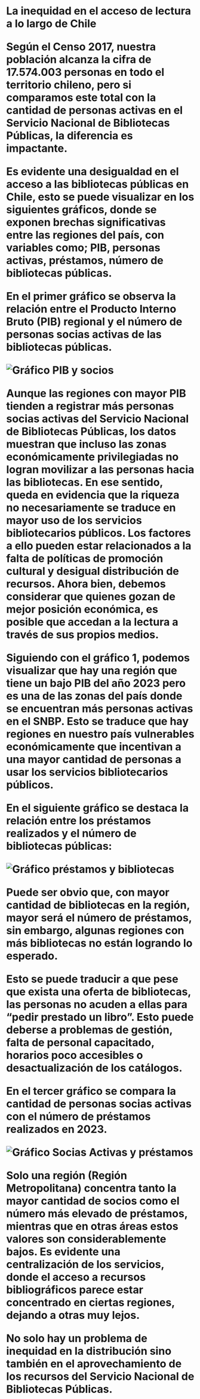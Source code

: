 <h1><b>La inequidad en el acceso de lectura a lo largo de Chile</b><h/1>

Según el Censo 2017, nuestra población alcanza la cifra de 17.574.003 personas en todo el territorio chileno, pero si comparamos este total con la cantidad de personas activas en el Servicio Nacional de Bibliotecas Públicas, la diferencia es impactante. 

Es evidente una desigualdad en el acceso a las bibliotecas públicas en Chile, esto se puede visualizar en los siguientes gráficos, donde se exponen brechas significativas entre las regiones del país, con variables como; PIB, personas activas, préstamos, número de bibliotecas públicas. 

En el primer gráfico se observa la relación entre el Producto Interno Bruto (PIB) regional y el número de personas socias activas de las bibliotecas públicas.

<img src="gráfica/pib23.png" alt="Gráfico PIB y socios">

Aunque las regiones con mayor PIB tienden a registrar más personas socias activas del Servicio Nacional de Bibliotecas Públicas, los datos muestran que incluso las zonas económicamente privilegiadas no logran movilizar a las personas hacia las bibliotecas. En ese sentido, queda en evidencia que la riqueza no necesariamente se traduce en mayor uso de los servicios bibliotecarios públicos. Los factores a ello pueden estar relacionados a la falta de políticas de promoción cultural y desigual distribución de recursos. Ahora bien, debemos considerar que quienes gozan de mejor posición económica, es posible que accedan a la lectura a través de sus propios medios. 

Siguiendo con el gráfico 1, podemos visualizar que hay una región que tiene un bajo PIB del año 2023 pero es una de las zonas del país donde se encuentran más personas activas en el SNBP. Esto se traduce que hay regiones en nuestro país vulnerables económicamente que incentivan a una mayor cantidad de personas a usar los servicios bibliotecarios públicos. 

En el siguiente gráfico se destaca la relación entre los préstamos realizados y el número de bibliotecas públicas: 

<img src="gráfica/pres23.png" alt="Gráfico préstamos y bibliotecas">

Puede ser obvio que, con mayor cantidad de bibliotecas en la región, mayor será el número de préstamos, sin embargo, algunas regiones con más bibliotecas no están logrando lo esperado.

Esto se puede traducir a que pese que exista una oferta de bibliotecas, las personas no acuden a ellas para “pedir prestado un libro”. Esto puede deberse a problemas de gestión, falta de personal capacitado, horarios poco accesibles o desactualización de los catálogos.

En el tercer gráfico se compara la cantidad de personas socias activas con el número de préstamos realizados en 2023. 

<img src="gráfica/act2023.png" alt="Gráfico Socias Activas y préstamos">

Solo una región (Región Metropolitana) concentra tanto la mayor cantidad de socios como el número más elevado de préstamos, mientras que en otras áreas estos valores son considerablemente bajos. Es evidente una centralización de los servicios, donde el acceso a recursos bibliográficos parece estar concentrado en ciertas regiones, dejando a otras muy lejos. 

No solo hay un problema de inequidad en la distribución sino también en el aprovechamiento de los recursos del Servicio Nacional de Bibliotecas Públicas. 
